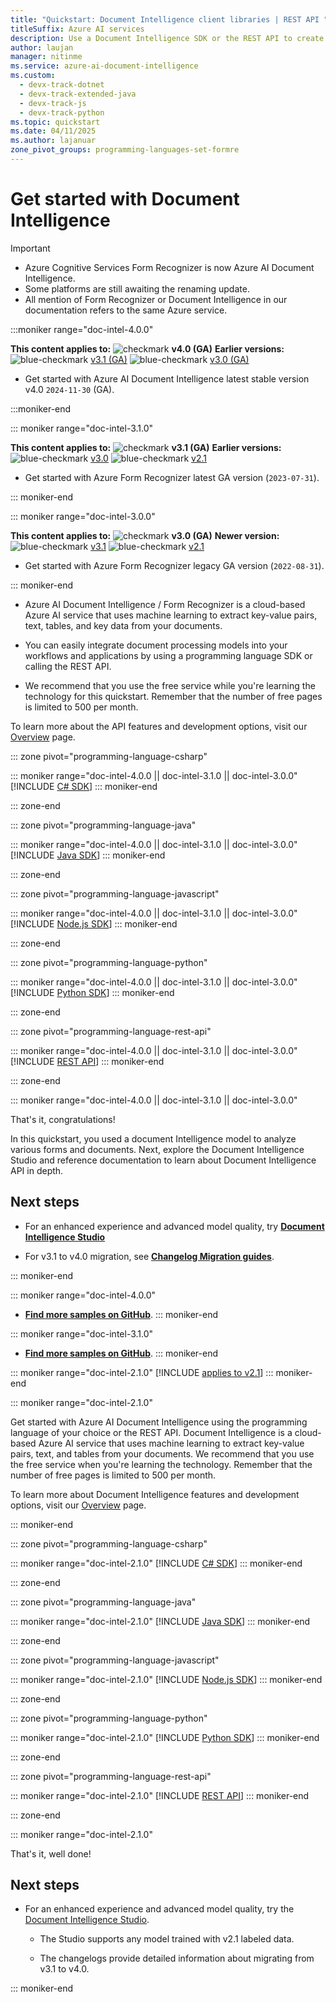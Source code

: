 ```yaml
---
title: "Quickstart: Document Intelligence client libraries | REST API "
titleSuffix: Azure AI services
description: Use a Document Intelligence SDK or the REST API to create a forms processing app that extracts key data and structure elements from your documents.
author: laujan
manager: nitinme
ms.service: azure-ai-document-intelligence
ms.custom:
  - devx-track-dotnet
  - devx-track-extended-java
  - devx-track-js
  - devx-track-python
ms.topic: quickstart
ms.date: 04/11/2025
ms.author: lajanuar
zone_pivot_groups: programming-languages-set-formre
---
```



# Get started with Document Intelligence

> [!IMPORTANT]
>
> * Azure Cognitive Services Form Recognizer is now Azure AI Document Intelligence.
> * Some platforms are still awaiting the renaming update.
> * All mention of Form Recognizer or Document Intelligence in our documentation refers to the same Azure service.

:::moniker range="doc-intel-4.0.0"

**This content applies to:** ![checkmark](../media/yes-icon.png) **v4.0 (GA)** **Earlier versions:** ![blue-checkmark](../media/blue-yes-icon.png) [v3.1 (GA)](?view=doc-intel-3.1.0&preserve-view=true) ![blue-checkmark](../media/blue-yes-icon.png) [v3.0 (GA)](?view=doc-intel-3.0.0&preserve-view=true)

* Get started with Azure AI Document Intelligence latest stable version v4.0 `2024-11-30` (GA).

:::moniker-end

::: moniker range="doc-intel-3.1.0"

**This content applies to:** ![checkmark](../media/yes-icon.png) **v3.1 (GA)** **Earlier versions:** ![blue-checkmark](../media/blue-yes-icon.png) [v3.0](?view=doc-intel-3.0.0&preserve-view=true) ![blue-checkmark](../media/blue-yes-icon.png) [v2.1](?view=doc-intel-2.1.0&preserve-view=true)

* Get started with Azure Form Recognizer latest GA version (`2023-07-31`).

::: moniker-end

::: moniker range="doc-intel-3.0.0"

**This content applies to:** ![checkmark](../media/yes-icon.png) **v3.0 (GA)** **Newer version:** ![blue-checkmark](../media/blue-yes-icon.png) [v3.1](?view=doc-intel-3.1.0&preserve-view=true)   ![blue-checkmark](../media/blue-yes-icon.png) [v2.1](?view=doc-intel-2.1.0&preserve-view=true)

* Get started with Azure Form Recognizer legacy GA version (`2022-08-31`).

::: moniker-end

* Azure AI Document Intelligence / Form Recognizer is a cloud-based Azure AI service that uses machine learning to extract key-value pairs, text, tables, and key data from your documents.

* You can easily integrate document processing models into your workflows and applications by using a programming language SDK or calling the REST API.

* We recommend that you use the free service while you're learning the technology for this quickstart. Remember that the number of free pages is limited to 500 per month.

To learn more about the API features and development options, visit our [Overview](../overview.md) page.

::: zone pivot="programming-language-csharp"

::: moniker range="doc-intel-4.0.0 || doc-intel-3.1.0 || doc-intel-3.0.0"
[!INCLUDE [C# SDK](includes/csharp-sdk.md)]
::: moniker-end

::: zone-end

::: zone pivot="programming-language-java"

::: moniker range="doc-intel-4.0.0 || doc-intel-3.1.0 || doc-intel-3.0.0"
[!INCLUDE [Java SDK](includes/java-sdk.md)]
::: moniker-end

::: zone-end

::: zone pivot="programming-language-javascript"

::: moniker range="doc-intel-4.0.0 || doc-intel-3.1.0 || doc-intel-3.0.0"
[!INCLUDE [Node.js SDK](includes/javascript-sdk.md)]
::: moniker-end

::: zone-end

::: zone pivot="programming-language-python"

::: moniker range="doc-intel-4.0.0 || doc-intel-3.1.0 || doc-intel-3.0.0"
[!INCLUDE [Python SDK](includes/python-sdk.md)]
::: moniker-end

::: zone-end

::: zone pivot="programming-language-rest-api"

::: moniker range="doc-intel-4.0.0 || doc-intel-3.1.0 || doc-intel-3.0.0"
[!INCLUDE [REST API](includes/rest-api.md)]
::: moniker-end

::: zone-end

::: moniker range="doc-intel-4.0.0 || doc-intel-3.1.0 || doc-intel-3.0.0"

That's it, congratulations!

In this quickstart, you used a document Intelligence model to analyze various forms and documents. Next, explore the Document Intelligence Studio and reference documentation to learn about Document Intelligence API in depth.

## Next steps

* For an enhanced experience and advanced model quality, try [**Document Intelligence Studio**](https://formrecognizer.appliedai.azure.com/studio)

* For v3.1 to v4.0 migration, see [**Changelog Migration guides**](../changelog-release-history.md#march-2024-preview-release).

::: moniker-end

::: moniker range="doc-intel-4.0.0" 
* [**Find more samples on GitHub**](https://github.com/Azure-Samples/document-intelligence-code-samples/tree/main).
::: moniker-end

::: moniker range="doc-intel-3.1.0" 
* [**Find more samples on GitHub**](https://github.com/Azure-Samples/document-intelligence-code-samples/tree/v3.1(2023-07-31-GA)).
::: moniker-end

::: moniker range="doc-intel-2.1.0"
[!INCLUDE [applies to v2.1](../includes/applies-to-v21.md)]
::: moniker-end

::: moniker range="doc-intel-2.1.0"

Get started with Azure AI Document Intelligence using the programming language of your choice or the REST API. Document Intelligence is a cloud-based Azure AI service that uses machine learning to extract key-value pairs, text, and tables from your documents. We recommend that you use the free service when you're learning the technology. Remember that the number of free pages is limited to 500 per month.

To learn more about Document Intelligence features and development options, visit our [Overview](../overview.md) page.

::: moniker-end

::: zone pivot="programming-language-csharp"

::: moniker range="doc-intel-2.1.0"
[!INCLUDE [C# SDK](includes/v2-1/csharp.md)]
::: moniker-end

::: zone-end

::: zone pivot="programming-language-java"

::: moniker range="doc-intel-2.1.0"
[!INCLUDE [Java SDK](includes/v2-1/java.md)]
::: moniker-end

::: zone-end

::: zone pivot="programming-language-javascript"

::: moniker range="doc-intel-2.1.0"
[!INCLUDE [Node.js SDK](includes/v2-1/javascript.md)]
::: moniker-end

::: zone-end

::: zone pivot="programming-language-python"

::: moniker range="doc-intel-2.1.0"
[!INCLUDE [Python SDK](includes/v2-1/python.md)]
::: moniker-end

::: zone-end

::: zone pivot="programming-language-rest-api"

::: moniker range="doc-intel-2.1.0"
[!INCLUDE [REST API](includes/v2-1/rest-api.md)]
::: moniker-end

::: zone-end

::: moniker range="doc-intel-2.1.0"

That's it, well done!

## Next steps

* For an enhanced experience and advanced model quality, try the [Document Intelligence Studio](https://formrecognizer.appliedai.azure.com/studio).

  * The Studio supports any model trained with v2.1 labeled data.
  
  * The changelogs provide detailed information about migrating from v3.1 to v4.0. 

::: moniker-end
